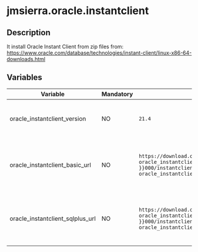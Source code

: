 # jmsierra.oracle.instantclient
## Description
It install Oracle Instant Client from zip files from: https://www.oracle.com/database/technologies/instant-client/linux-x86-64-downloads.html

## Variables
| Variable | Mandatory | Default | Comment |
| -------- | --------- | ------- | ------- |
| oracle_instantclient_version | NO | `21.4` | Oracle Instant Client version to be installed. |
| oracle_instantclient_basic_url | NO | `https://download.oracle.com/otn_software/linux/instantclient/{{ oracle_instantclient_version \| regex_replace('\\.', '') }}000/instantclient-basic-linux.x64-{{ oracle_instantclient_version }}.0.0.0dbru.zip` | URL where to download instantclient basic package from |
| oracle_instantclient_sqlplus_url | NO | `https://download.oracle.com/otn_software/linux/instantclient/{{ oracle_instantclient_version \| regex_replace('\\.', '') }}000/instantclient-sqlplus-linux.x64-{{ oracle_instantclient_version }}.0.0.0dbru.zip` | URL where to download instantclient sqlplus package from |
